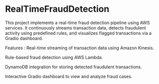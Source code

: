 # RealTimeFraudDetection
 This project implements a real-time fraud detection pipeline using AWS services. It continuously streams transaction data, detects fraudulent activity using predefined rules, and visualizes flagged transactions via a Gradio dashboard.

 Features :
 Real-time streaming of transaction data using Amazon Kinesis.
 
 Rule-based fraud detection using AWS Lambda.
 
 DynamoDB integration for storing detected fraudulent transactions.
 
 Interactive Gradio dashboard to view and analyze fraud cases.
